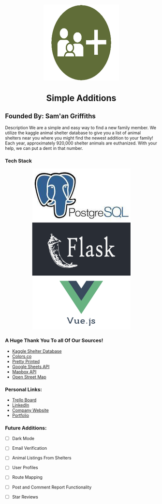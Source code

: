 <div align="center"><img src="./z_img/simple_additions_logo.png" alt="Simple Additions Logo" height="250vw" width="250vw"></div>
<h1 align='center'>Simple Additions</h1>

## Founded By: Sam'an Griffiths

Description
We are a simple and easy way to find a new family member. We utilize the kaggle animal shelter database to give you a list of animal shelters near you where you might find the newest addition to your family! Each year, approximately 920,000 shelter animals are euthanized. With your help, we can put a dent in that number.


### Tech Stack
<div align="center">
<img src="./z_img/psql.jpeg" alt="Simple Additions Logo" height="175vh" width="325vw">
<img src="./z_img/flask-1.png" alt="Simple Additions Logo" height="175vh" width="325vw">
<img src="./z_img/vuejs-logo.jpeg" alt="Simple Additions Logo" height="175vh" width="325vw">
</div>

### A Huge Thank You To all Of Our Sources!
- [Kaggle Shelter Database](https://www.kaggle.com/aaronschlegel/petfinder-animal-shelters-database/version/4)
- [Colors.co](https://coolors.co/606c38-283618-fefae0-dda15e-bc6c25)
- [Pretty Printed](https://www.youtube.com/watch?v=TLgVEBuQURA)
- [Google Sheets API](https://developers.google.com/sheets/api/quickstart/python)
- [Mapbox API](https://docs.mapbox.com/)
- [Open Street Map](https://www.openstreetmap.org/#map=7/39.602/-7.839)


### Personal Links:
- [Trello Board](https://trello.com/b/YhTDQTY6/simple-additions)
- [LinkedIn](https://www.linkedin.com/in/saman-griffiths/)
- [Company Website]()
- [Portfolio]()


### Future Additions:

- [ ] Dark Mode
- [ ] Email Verification
- [ ] Animal Listings From Shelters
- [ ] User Profiles
- [ ] Route Mapping
- [ ] Post and Comment Report Functionality
- [ ] Star Reviews

